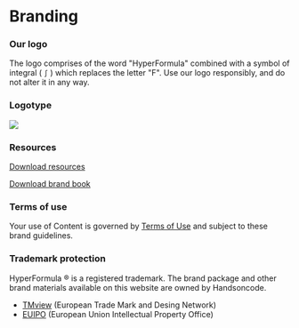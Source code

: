 # Branding

### Our logo

The logo comprises of the word "HyperFormula" combined with a symbol of integral \( `∫` \) which replaces the letter "F". Use our logo responsibly, and do not alter it in any way.

### Logotype

![](/assets/hf_logo_black-3x%20%281%29.png)

### Resources

[Download resources](/hyperformula\_logo.zip)

[Download brand book](/hyperformula\_brand\_book.pdf)

### Terms of use

Your use of Content is governed by [Terms of Use](https://handsontable.com/terms-of-use) and subject to these brand guidelines.

### Trademark protection

HyperFormula ® is a registered trademark. The brand package and other brand materials available on this website are owned by Handsoncode.

* [TMview](https://www.tmdn.org/tmview/#/tmview/detail/EM500000018141121) \(European Trade Mark and Desing Network\)
* [EUIPO](https://www.euipo.europa.eu/eSearch/#details/trademarks/018141121) \(European Union Intellectual Property Office\)


